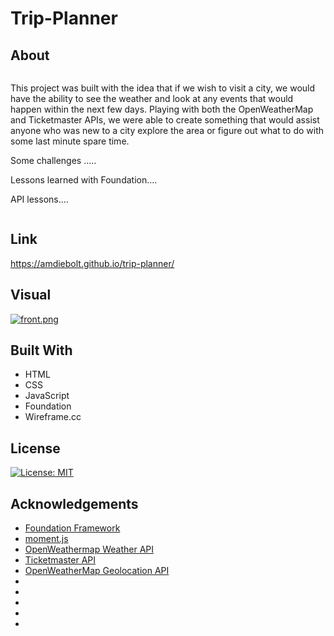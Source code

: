 # Trip-Planner

## About

![]()

This project was built with the idea that if we wish to visit a city, we would have the ability to see the weather and look at any events that would happen within the next few days. Playing with both the OpenWeatherMap and Ticketmaster APIs, we were able to create something that would assist anyone who was new to a city explore the area or figure out what to do with some last minute spare time.

Some challenges .....

Lessons learned with Foundation....

API lessons....

![]()

## Link
https://amdiebolt.github.io/trip-planner/

## Visual

[![front.png](https://i.postimg.cc/Px4GmSC7/front.png)](https://postimg.cc/JDGd8cc3)

## Built With
- HTML
- CSS
- JavaScript
- Foundation
- Wireframe.cc


## License
[![License: MIT](https://img.shields.io/badge/License-MIT-yellow.svg)](https://opensource.org/licenses/MIT)


## Acknowledgements
- [Foundation Framework](https://get.foundation/sites/docs/)
- [moment.js](https://momentjs.com/guides/)
- [OpenWeathermap Weather API](https://openweathermap.org/api/one-call-api)
- [Ticketmaster API]()
- [OpenWeatherMap Geolocation API](https://openweathermap.org/api/geocoding-api)
- []()
- []()
- []()
- []()
- []()


